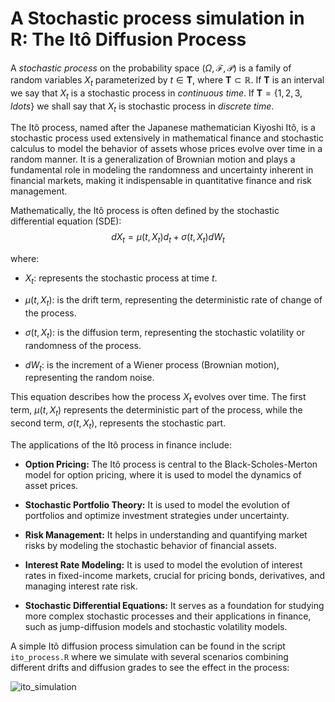 # A Stochastic process simulation in R: The Itô Diffusion Process

A *stochastic process* on the probability space $(\Omega, \mathcal{F}, \mathcal{P})$ is a family of random variables $X_t$ parameterized by $t\in\mathbf{T}$, where $\mathbf{T}\subset\mathbb{R}$. If $\mathbf{T}$ is an interval we say that $X_t$ is a stochastic process in _continuous time_. If $\mathbf{T}=\{1,2,3,ldots\}$ we shall say that $X_t$ is stochastic process in _discrete time_. 

The Itô process, named after the Japanese mathematician Kiyoshi Itô, is a stochastic process used extensively in mathematical finance and stochastic calculus to model the behavior of assets whose prices evolve over time in a random manner. It is a generalization of Brownian motion and plays a fundamental role in modeling the randomness and uncertainty inherent in financial markets, making it indispensable in quantitative finance and risk management.

Mathematically, the Itô process is often defined by the stochastic differential equation (SDE): $$dX_{t}=\mu(t, X_{t})d_t+\sigma(t, X_t)dW_t$$

where:

- $X_t$: represents the stochastic process at time $t$.

- $\mu(t, X_t)$: is the drift term, representing the deterministic rate of change of the process.

- $\sigma(t, X_t)$: is the diffusion term, representing the stochastic volatility or randomness of the process.

- $dW_t$: is the increment of a Wiener process (Brownian motion), representing the random noise.

This equation describes how the process $X_t$ evolves over time. The first term, $\mu(t, X_t)$ represents the deterministic part of the process, while the second term, $\sigma(t, X_t)$, represents the stochastic part.

The applications of the Itô process in finance include:

- **Option Pricing:** The Itô process is central to the Black-Scholes-Merton model for option pricing, where it is used to model the dynamics of asset prices.
  
- **Stochastic Portfolio Theory:** It is used to model the evolution of portfolios and optimize investment strategies under uncertainty.
  
- **Risk Management:** It helps in understanding and quantifying market risks by modeling the stochastic behavior of financial assets.
  
- **Interest Rate Modeling:** It is used to model the evolution of interest rates in fixed-income markets, crucial for pricing bonds, derivatives, and managing interest rate risk.
  
- **Stochastic Differential Equations:** It serves as a foundation for studying more complex stochastic processes and their applications in finance, such as jump-diffusion models and stochastic volatility models.

A simple Itô diffusion process simulation can be found in the script `ito_process.R` where we simulate with several scenarios combining different drifts and diffusion grades to see the effect in the process:

![ito_simulation](https://github.com/jrcarob/Ito-Diffusion-Process/assets/45860181/ff24ae7c-d8a6-46c7-a457-199321ae0544)
